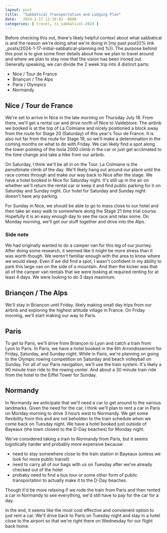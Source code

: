 ```yaml
---
layout: post
title:  "Sabbatical Transportation and Lodging Plan"
date:   2024-1-17 12:30:02 -0600
categories: [ travel, zz_sabbatical-2024 ]
---
```


Before checking this out, there's likely helpful
context about what sabbatical is and the reason
we're doing what we're doing in [my past post]({% link 
_posts/2024-1-17-initial-sabbatical-planning.md %}).
The purpose behind this post is to give some finer
details about how we plan to travel around and where
we plan to stay now that the vision has been ironed
out. Generally speaking, we can divide the 2 week
trip into 4 distinct parts:
- Nice / Tour de France
- Briançon / The Alps
- Paris / Olympics
- Normandy

## Nice / Tour de France
We're set to arrive in Nice in the late morning on 
Thursday July 18. From there, we'll get a rental car
and drive north of Nice to Valdeblore. The airbnb
we booked is at the top of La Colmiane and nicely
positioned a block away from the route for Stage 20
(Saturday) of this year's Tour de France. It is also
not far from the route for Stage 19, so we'll make a
determination in the coming months on what to do with
Friday. We can likely find a spot along the lower 
pointing of the Isola 2000 climb in the car or just 
get acclimated to the time change and take a hike 
from our airbnb.

On Saturday, I think we'll be all in on the Tour.
La Colmiane is the penultimate climb of the day. We'll
likely hang out around our place until the race comes
through and make our way back to Nice after the stage.
We have a hotel booked in Nice for Saturday night. It's 
still up in the air on whether we'll return the rental
car or keep it and find public parking for it on 
Saturday and Sunday night. Our hotel for Saturday and
Sunday night doesn't have any parking. 

For Sunday in Nice, we should be able to go to mass
close to our hotel and then take an easy walk to 
somewhere along the Stage 21 time trial course. 
Hopefully it is an easy enough day to see the race
and relax some. On Monday morning, we'll get our
stuff together and drive into the Alps.

### Side note
We had originally wanted to do a camper van 
for this leg of our journey. After doing some
research, it seemed like it might be more stress
than it was worth though. We weren't familiar enough 
with the area to know where we would sleep. Even if
we did find a spot, I wasn't confident in my ability to 
park this large van on the side of a mountain. And then
the kicker was that all of the camper van rentals
that we were looking at required renting for at least 4
days. We were looking to do 3 days maximum. 

## Briançon / The Alps
We'll stay in Briançon until Friday, likely making 
small day trips from our airbnb and exploring the 
highest altitude village in France. On Friday 
morning, we'll start making our way to Paris.

## Paris
To get to Paris, we'll drive from Briançon to Lyon
and catch a train from Lyon to Paris. In Paris,
we have a hotel booked in the 6th Arrondissement
for Friday, Saturday, and Sunday night. While in Paris,
we're planning on going to the Olympic rowing 
competition on Saturday and beach volleyball 
on Sunday. For all of our Paris navigation, we'll
use the train system. It's likely a 90 minute
train ride to the rowing center. And about a 
30 minute train ride from the hotel to the
Eiffel Tower for Sunday. 

## Normandy
In Normandy we anticipate that we'll need a car
to get around to the various landmarks. Given the
need for the car, I think we'll plan to rent a 
car in Paris on Monday morning to drive 3 hours 
west to Normandy. We get some flexibility from this and 
are not beholden to the train schedule when we
come back on Tuesday night. We have a hotel
booked just outside of Bayeaux (the town closest
to the D-Day beaches) for Monday night.

We've considered taking a train to Normandy from
Paris, but it seems logistically harder and 
probably more expensive because:
- need to stay somewhere close to the train station
in Bayeaux (unless we look for more public transit)
- need to carry all of our bags with us on Tuesday
after we've already checked out of the hotel
- probaby need to find a bus tour or some other
form of public transportation to actually make it
to the D-Day beaches.

Though it'd be more relaxing if we rode the train
from Paris and then rented
a car in Normandy to see everything, we'd still 
have to pay for the car for a day. 

In the end,
it seems like the most cost effective and convienent
option to just rent a car. We'll drive back to 
Paris on Tuesday night and stay in a hotel 
close to the airport so that we're right there
on Wednesday for our flight back home.